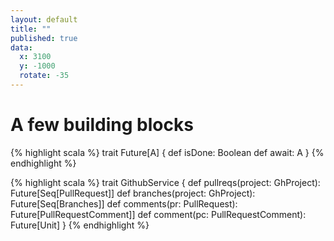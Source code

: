 ```yaml
---
layout: default
title: ""
published: true
data:
  x: 3100
  y: -1000
  rotate: -35
---
```


# A few building blocks #

{% highlight scala %}
trait Future[A] {
  def isDone: Boolean
  def await: A
}
{% endhighlight %}

{% highlight scala %}
trait GithubService {
  def pullreqs(project: GhProject): Future[Seq[PullRequest]]
  def branches(project: GhProject): Future[Seq[Branches]]
  def comments(pr: PullRequest): Future[PullRequestComment]]
  def comment(pc: PullRequestComment): Future[Unit]
}
{% endhighlight %}
